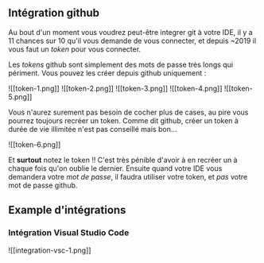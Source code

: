 
## Intégration github

Au bout d'un moment vous voudrez peut-être integrer git à votre IDE, il y a 11 chances sur 10 qu'il vous demande de vous connecter, et depuis ~2019 il vous faut un *token* pour vous connecter.

Les *tokens* github sont simplement des mots de passe très longs qui périment. Vous pouvez les créer depuis github uniquement :

![[token-1.png]] ![[token-2.png]] ![[token-3.png]] ![[token-4.png]] ![[token-5.png]]

Vous n'aurez surement pas besoin de cocher plus de cases, au pire vous pourrez toujours recréer un token.
Comme dit github, créer un token à durée de vie illimitée n'est pas conseillé mais bon...

![[token-6.png]]

Et **surtout** notez le token !! C'est très pénible d'avoir à en recréer un à chaque fois qu'on oublie le dernier.
Ensuite quand votre IDE vous demandera votre *mot de passe*, il faudra utiliser votre token, et *pas* votre mot de passe github.

## Example d'intégrations
### Intégration Visual Studio Code

![[integration-vsc-1.png]]